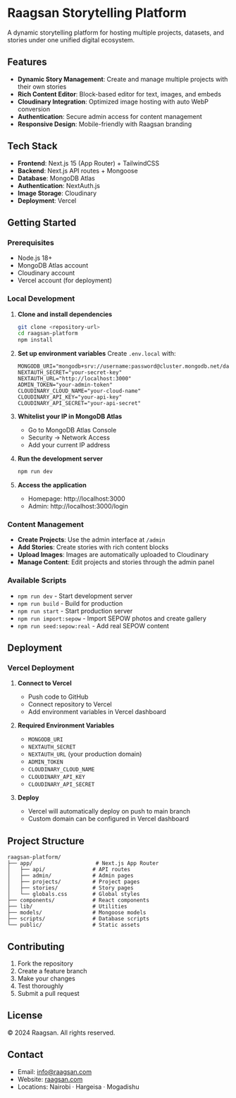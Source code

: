 # Raagsan Storytelling Platform

A dynamic storytelling platform for hosting multiple projects, datasets, and stories under one unified digital ecosystem.

## Features

- **Dynamic Story Management**: Create and manage multiple projects with their own stories
- **Rich Content Editor**: Block-based editor for text, images, and embeds
- **Cloudinary Integration**: Optimized image hosting with auto WebP conversion
- **Authentication**: Secure admin access for content management
- **Responsive Design**: Mobile-friendly with Raagsan branding

## Tech Stack

- **Frontend**: Next.js 15 (App Router) + TailwindCSS
- **Backend**: Next.js API routes + Mongoose
- **Database**: MongoDB Atlas
- **Authentication**: NextAuth.js
- **Image Storage**: Cloudinary
- **Deployment**: Vercel

## Getting Started

### Prerequisites

- Node.js 18+ 
- MongoDB Atlas account
- Cloudinary account
- Vercel account (for deployment)

### Local Development

1. **Clone and install dependencies**
   ```bash
   git clone <repository-url>
   cd raagsan-platform
   npm install
   ```

2. **Set up environment variables**
   Create `.env.local` with:
   ```env
   MONGODB_URI="mongodb+srv://username:password@cluster.mongodb.net/database"
   NEXTAUTH_SECRET="your-secret-key"
   NEXTAUTH_URL="http://localhost:3000"
   ADMIN_TOKEN="your-admin-token"
   CLOUDINARY_CLOUD_NAME="your-cloud-name"
   CLOUDINARY_API_KEY="your-api-key"
   CLOUDINARY_API_SECRET="your-api-secret"
   ```

3. **Whitelist your IP in MongoDB Atlas**
   - Go to MongoDB Atlas Console
   - Security → Network Access
   - Add your current IP address

4. **Run the development server**
   ```bash
   npm run dev
   ```

5. **Access the application**
   - Homepage: http://localhost:3000
   - Admin: http://localhost:3000/login

### Content Management

- **Create Projects**: Use the admin interface at `/admin`
- **Add Stories**: Create stories with rich content blocks
- **Upload Images**: Images are automatically uploaded to Cloudinary
- **Manage Content**: Edit projects and stories through the admin panel

### Available Scripts

- `npm run dev` - Start development server
- `npm run build` - Build for production
- `npm run start` - Start production server
- `npm run import:sepow` - Import SEPOW photos and create gallery
- `npm run seed:sepow:real` - Add real SEPOW content

## Deployment

### Vercel Deployment

1. **Connect to Vercel**
   - Push code to GitHub
   - Connect repository to Vercel
   - Add environment variables in Vercel dashboard

2. **Required Environment Variables**
   - `MONGODB_URI`
   - `NEXTAUTH_SECRET`
   - `NEXTAUTH_URL` (your production domain)
   - `ADMIN_TOKEN`
   - `CLOUDINARY_CLOUD_NAME`
   - `CLOUDINARY_API_KEY`
   - `CLOUDINARY_API_SECRET`

3. **Deploy**
   - Vercel will automatically deploy on push to main branch
   - Custom domain can be configured in Vercel dashboard

## Project Structure

```
raagsan-platform/
├── app/                    # Next.js App Router
│   ├── api/               # API routes
│   ├── admin/             # Admin pages
│   ├── projects/          # Project pages
│   ├── stories/           # Story pages
│   └── globals.css        # Global styles
├── components/            # React components
├── lib/                   # Utilities
├── models/                # Mongoose models
├── scripts/               # Database scripts
└── public/                # Static assets
```

## Contributing

1. Fork the repository
2. Create a feature branch
3. Make your changes
4. Test thoroughly
5. Submit a pull request

## License

© 2024 Raagsan. All rights reserved.

## Contact

- Email: info@raagsan.com
- Website: [raagsan.com](https://raagsan.com)
- Locations: Nairobi · Hargeisa · Mogadishu

